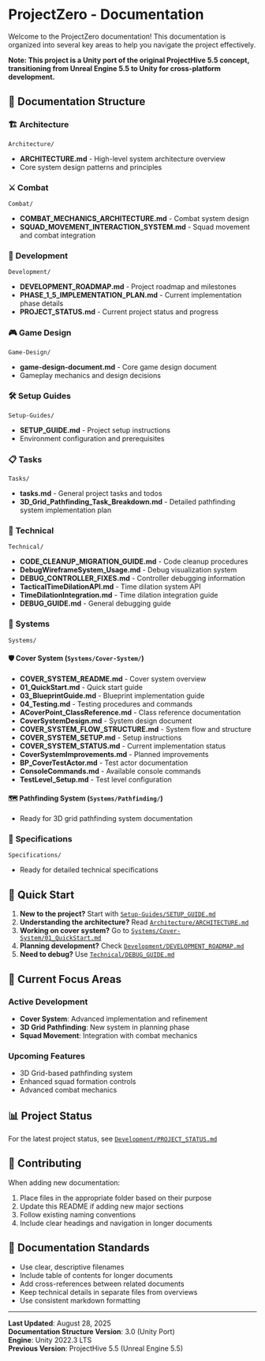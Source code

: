 # ProjectZero - Documentation

Welcome to the ProjectZero documentation! This documentation is organized into several key areas to help you navigate the project effectively.

**Note: This project is a Unity port of the original ProjectHive 5.5 concept, transitioning from Unreal Engine 5.5 to Unity for cross-platform development.**

## 📁 Documentation Structure

### 🏗️ **Architecture**
`Architecture/`
- **ARCHITECTURE.md** - High-level system architecture overview
- Core system design patterns and principles

### ⚔️ **Combat**
`Combat/`
- **COMBAT_MECHANICS_ARCHITECTURE.md** - Combat system design
- **SQUAD_MOVEMENT_INTERACTION_SYSTEM.md** - Squad movement and combat integration

### 🚀 **Development**
`Development/`
- **DEVELOPMENT_ROADMAP.md** - Project roadmap and milestones
- **PHASE_1_5_IMPLEMENTATION_PLAN.md** - Current implementation phase details
- **PROJECT_STATUS.md** - Current project status and progress

### 🎮 **Game Design**
`Game-Design/`
- **game-design-document.md** - Core game design document
- Gameplay mechanics and design decisions

### 🛠️ **Setup Guides**
`Setup-Guides/`
- **SETUP_GUIDE.md** - Project setup instructions
- Environment configuration and prerequisites

### 📋 **Tasks**
`Tasks/`
- **tasks.md** - General project tasks and todos
- **3D_Grid_Pathfinding_Task_Breakdown.md** - Detailed pathfinding system implementation plan

### 🔧 **Technical**
`Technical/`
- **CODE_CLEANUP_MIGRATION_GUIDE.md** - Code cleanup procedures
- **DebugWireframeSystem_Usage.md** - Debug visualization system
- **DEBUG_CONTROLLER_FIXES.md** - Controller debugging information
- **TacticalTimeDilationAPI.md** - Time dilation system API
- **TimeDilationIntegration.md** - Time dilation integration guide
- **DEBUG_GUIDE.md** - General debugging guide

### 🔧 **Systems**
`Systems/`

#### 🛡️ **Cover System** (`Systems/Cover-System/`)
- **COVER_SYSTEM_README.md** - Cover system overview
- **01_QuickStart.md** - Quick start guide
- **03_BlueprintGuide.md** - Blueprint implementation guide
- **04_Testing.md** - Testing procedures and commands
- **ACoverPoint_ClassReference.md** - Class reference documentation
- **CoverSystemDesign.md** - System design document
- **COVER_SYSTEM_FLOW_STRUCTURE.md** - System flow and structure
- **COVER_SYSTEM_SETUP.md** - Setup instructions
- **COVER_SYSTEM_STATUS.md** - Current implementation status
- **CoverSystemImprovements.md** - Planned improvements
- **BP_CoverTestActor.md** - Test actor documentation
- **ConsoleCommands.md** - Available console commands
- **TestLevel_Setup.md** - Test level configuration

#### 🗺️ **Pathfinding System** (`Systems/Pathfinding/`)
- Ready for 3D grid pathfinding system documentation

### 📄 **Specifications**
`Specifications/`
- Ready for detailed technical specifications

## 🚀 Quick Start

1. **New to the project?** Start with [`Setup-Guides/SETUP_GUIDE.md`](Setup-Guides/SETUP_GUIDE.md)
2. **Understanding the architecture?** Read [`Architecture/ARCHITECTURE.md`](Architecture/ARCHITECTURE.md)
3. **Working on cover system?** Go to [`Systems/Cover-System/01_QuickStart.md`](Systems/Cover-System/01_QuickStart.md)
4. **Planning development?** Check [`Development/DEVELOPMENT_ROADMAP.md`](Development/DEVELOPMENT_ROADMAP.md)
5. **Need to debug?** Use [`Technical/DEBUG_GUIDE.md`](Technical/DEBUG_GUIDE.md)

## 🎯 Current Focus Areas

### Active Development
- **Cover System**: Advanced implementation and refinement
- **3D Grid Pathfinding**: New system in planning phase
- **Squad Movement**: Integration with combat mechanics

### Upcoming Features
- 3D Grid-based pathfinding system
- Enhanced squad formation controls
- Advanced combat mechanics

## 📊 Project Status

For the latest project status, see [`Development/PROJECT_STATUS.md`](Development/PROJECT_STATUS.md)

## 🤝 Contributing

When adding new documentation:
1. Place files in the appropriate folder based on their purpose
2. Update this README if adding new major sections
3. Follow existing naming conventions
4. Include clear headings and navigation in longer documents

## 📝 Documentation Standards

- Use clear, descriptive filenames
- Include table of contents for longer documents
- Add cross-references between related documents
- Keep technical details in separate files from overviews
- Use consistent markdown formatting

---

**Last Updated**: August 28, 2025  
**Documentation Structure Version**: 3.0 (Unity Port)  
**Engine**: Unity 2022.3 LTS  
**Previous Version**: ProjectHive 5.5 (Unreal Engine 5.5)
